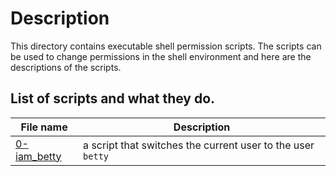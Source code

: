 # Description

This directory contains executable shell permission scripts. The scripts can be used to change permissions in the shell environment and here are the descriptions of the scripts.

## List of scripts and what they do.

| File name | Description |
| ----------- | ----------- |
| [0-iam_betty](https://github.com/Muizzyranking/alx-system_engineering-devops/blob/main/0x01-shell_permissions/0-iam_betty) |  a script that switches the current user to the user `betty` |

